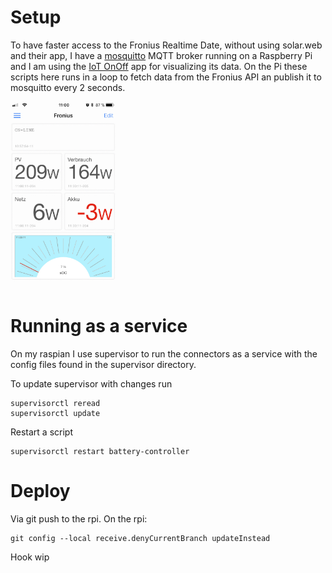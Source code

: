 # Setup

To have faster access to the Fronius Realtime Date, without using solar.web and their app,
I have a [mosquitto](https://mosquitto.org) MQTT broker running on a Raspberry Pi and I am using
the [IoT OnOff](https://www.iot-onoff.com) app for visualizing its data.
On the Pi these scripts here runs in a loop to fetch data from the Fronius API an publish it to mosquitto every 2 seconds.

<img src="IoT_OnOff_Fronius.jpeg" height="300">

# Running as a service

On my raspian I use supervisor to run the connectors as a service with the config files found in the supervisor directory.

To update supervisor with changes run

```
supervisorctl reread
supervisorctl update
```

Restart a script
```
supervisorctl restart battery-controller
```


# Deploy

Via git push to the rpi.
On the rpi:

```
git config --local receive.denyCurrentBranch updateInstead
```

Hook wip 


